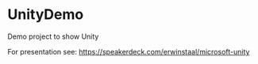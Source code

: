 # UnityDemo
Demo project to show Unity

For presentation see: https://speakerdeck.com/erwinstaal/microsoft-unity
